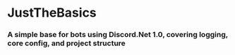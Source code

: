 # JustTheBasics
### A simple base for bots using Discord.Net 1.0, covering logging, core config, and project structure